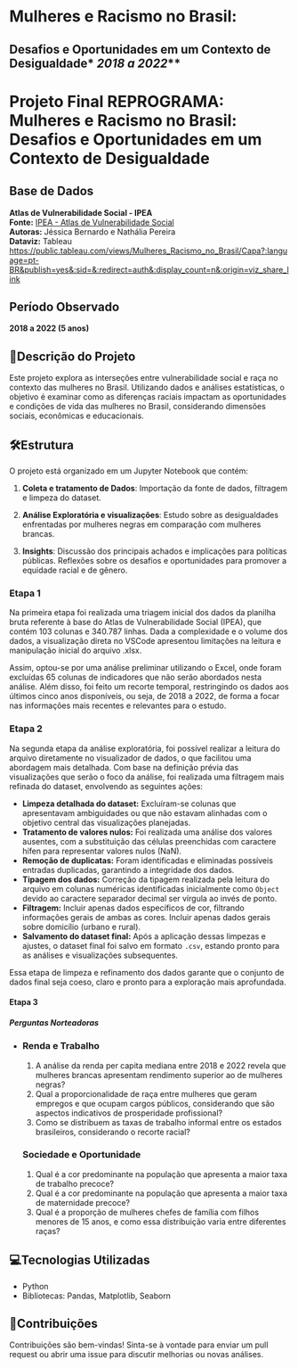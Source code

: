 # Mulheres e Racismo no Brasil: 

## Desafios e Oportunidades em um Contexto de Desigualdade* *2018 a 2022***

# Projeto Final REPROGRAMA: Mulheres e Racismo no Brasil: Desafios e Oportunidades em um Contexto de Desigualdade

## Base de Dados
**Atlas de Vulnerabilidade Social - IPEA**  
**Fonte:** [IPEA - Atlas de Vulnerabilidade Social](https://ivs.ipea.gov.br/#/repositorio#shapes)  
**Autoras:** Jéssica Bernardo e Nathália Pereira  
**Dataviz:** Tableau https://public.tableau.com/views/Mulheres_Racismo_no_Brasil/Capa?:language=pt-BR&publish=yes&:sid=&:redirect=auth&:display_count=n&:origin=viz_share_link

## Período Observado

**2018 a 2022 (5 anos)**

## 🧾Descrição do Projeto

Este projeto explora as interseções entre vulnerabilidade social e raça no contexto das mulheres no Brasil. Utilizando dados e análises estatísticas, o objetivo é examinar como as diferenças raciais impactam as oportunidades e condições de vida das mulheres no Brasil, considerando dimensões sociais, econômicas e educacionais.

## 🛠️Estrutura

O projeto está organizado em um Jupyter Notebook que contém:

1. **Coleta e tratamento de Dados**: Importação da fonte de dados, filtragem e limpeza do dataset.

2. **Análise Exploratória e visualizações**: Estudo sobre as desigualdades enfrentadas por mulheres negras em comparação com mulheres brancas.

3. **Insights**: Discussão dos principais achados e implicações para políticas públicas. Reflexões sobre os desafios e oportunidades para promover a equidade racial e de gênero.

   

### Etapa 1

Na primeira etapa foi realizada uma triagem inicial dos dados da planilha bruta referente à base do Atlas de Vulnerabilidade Social (IPEA), que contém 103 colunas e 340.787 linhas. Dada a complexidade e o volume dos dados, a visualização direta no VSCode apresentou limitações na leitura e manipulação inicial do arquivo .xlsx. 

Assim, optou-se por uma análise preliminar utilizando o Excel, onde foram excluídas 65 colunas de indicadores que não serão abordados nesta análise. Além disso, foi feito um recorte temporal, restringindo os dados aos últimos cinco anos disponíveis, ou seja, de 2018 a 2022, de forma a focar nas informações mais recentes e relevantes para o estudo.

### Etapa 2 

Na segunda etapa da análise exploratória, foi possível realizar a leitura do arquivo diretamente no visualizador de dados, o que facilitou uma abordagem mais detalhada. Com base na definição prévia das visualizações que serão o foco da análise, foi realizada uma filtragem mais refinada do dataset, envolvendo as seguintes ações:

- **Limpeza detalhada do dataset:** Excluíram-se colunas que apresentavam ambiguidades ou que não estavam alinhadas com o objetivo central das visualizações planejadas.
- **Tratamento de valores nulos:** Foi realizada uma análise dos valores ausentes, com a substituição das células preenchidas com caractere hífen para representar valores nulos (NaN).
- **Remoção de duplicatas:** Foram identificadas e eliminadas possíveis entradas duplicadas, garantindo a integridade dos dados.
- **Tipagem dos dados:** Correção da tipagem realizada pela leitura do arquivo em colunas numéricas identificadas inicialmente como `Object` devido ao caractere separador decimal ser vírgula ao invés de ponto.
- **Filtragem:** Incluir apenas dados específicos de cor, filtrando informações gerais de ambas as cores. Incluir apenas dados gerais sobre domicílio (urbano e rural).
- **Salvamento do dataset final:** Após a aplicação dessas limpezas e ajustes, o dataset final foi salvo em formato `.csv`, estando pronto para as análises e visualizações subsequentes.

Essa etapa de limpeza e refinamento dos dados garante que o conjunto de dados final seja coeso, claro e pronto para a exploração mais aprofundada.



#### **Etapa 3**

##### Perguntas Norteadoras

- ### Renda e Trabalho

  1. A análise da renda per capita mediana entre 2018 e 2022 revela que mulheres brancas apresentam rendimento superior ao de mulheres negras?
  2. Qual a proporcionalidade de raça entre mulheres que geram empregos e que ocupam cargos públicos, considerando que são aspectos indicativos de prosperidade profissional?
  3. Como se distribuem as taxas de trabalho informal entre os estados brasileiros, considerando o recorte racial?

  ### Sociedade e Oportunidade

  1. Qual é a cor predominante na população que apresenta a maior taxa de trabalho precoce?
  2. Qual é a cor predominante na população que apresenta a maior taxa de maternidade precoce?
  3. Qual é a proporção de mulheres chefes de família com filhos menores de 15 anos, e como essa distribuição varia entre diferentes raças?



## 💻Tecnologias Utilizadas

- Python
- Bibliotecas: Pandas, Matplotlib, Seaborn

## 🙌Contribuições

Contribuições são bem-vindas! Sinta-se à vontade para enviar um pull request ou abrir uma issue para discutir melhorias ou novas análises.
